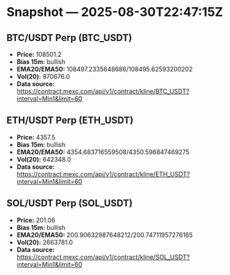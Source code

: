 # Snapshot — 2025-08-30T22:47:15Z

## BTC/USDT Perp (BTC_USDT)
- **Price:** 108501.2
- **Bias 15m:** bullish
- **EMA20/EMA50:** 108497.2335648686/108495.62593200202
- **Vol(20):** 870676.0
- **Data source:** https://contract.mexc.com/api/v1/contract/kline/BTC_USDT?interval=Min1&limit=60

## ETH/USDT Perp (ETH_USDT)
- **Price:** 4357.5
- **Bias 15m:** bullish
- **EMA20/EMA50:** 4354.683716559508/4350.596847469275
- **Vol(20):** 642348.0
- **Data source:** https://contract.mexc.com/api/v1/contract/kline/ETH_USDT?interval=Min1&limit=60

## SOL/USDT Perp (SOL_USDT)
- **Price:** 201.06
- **Bias 15m:** bullish
- **EMA20/EMA50:** 200.90632987648212/200.74711957276165
- **Vol(20):** 2663781.0
- **Data source:** https://contract.mexc.com/api/v1/contract/kline/SOL_USDT?interval=Min1&limit=60
